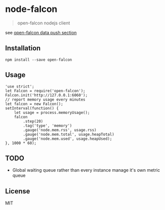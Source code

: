 # node-falcon

> open-falcon nodejs client

see [open-falcon data push section](http://book.open-falcon.com/zh/usage/data-push.html)

## Installation

    npm install --save open-falcon

## Usage

    'use strict';
    let Falcon = require('open-falcon');
    Falcon.init('http://127.0.0.1:6060');
    // report memory usage every minutes
    let falcon = new Falcon();
    setInterval(function() {
        let usage = process.memoryUsage();
        falcon
            .step(20)
            .tag('type', 'memory')
            .gauge('node.mem.rss', usage.rss)
            .gauge('node.mem.total', usage.heapTotal)
            .gauge('node.mem.used', usage.heapUsed);
    }, 1000 * 60);

## TODO

* Global waiting queue rather than every instance manage it's own metric queue

## License

MIT
